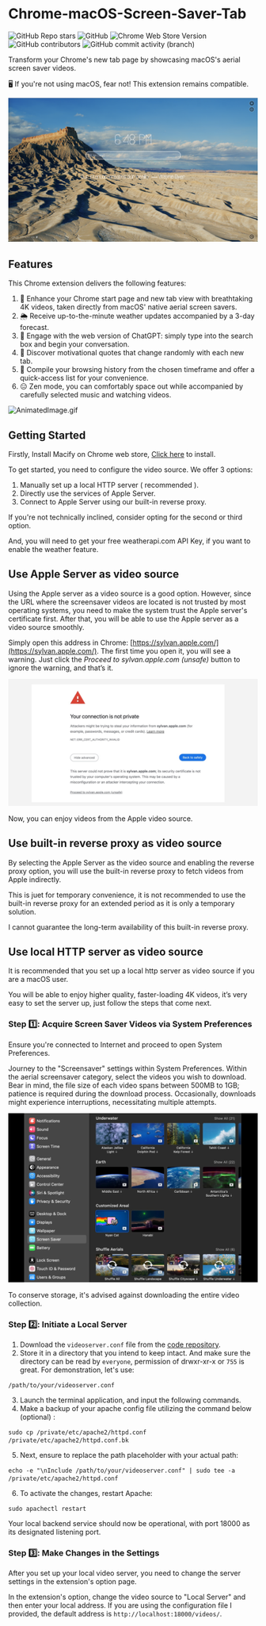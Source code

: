 # Chrome-macOS-Screen-Saver-Tab

![GitHub Repo stars](https://img.shields.io/github/stars/jason5ng32/macOS-Screen-Saver-as-Chrome-New-Tab)
![GitHub](https://img.shields.io/github/license/jason5ng32/macOS-Screen-Saver-as-Chrome-New-Tab)
![Chrome Web Store Version](https://img.shields.io/chrome-web-store/v/lgdipcalomggcjkohjhkhkbcpgladnoe)
![GitHub contributors](https://img.shields.io/github/contributors/jason5ng32/macOS-Screen-Saver-as-Chrome-New-Tab)
![GitHub commit activity (branch)](https://img.shields.io/github/commit-activity/m/jason5ng32/macOS-Screen-Saver-as-Chrome-New-Tab)

Transform your Chrome's new tab page by showcasing macOS's aerial screen saver videos.

🖥️ If you're not using macOS, fear not! This extension remains compatible.

![screenshot.png](src/res/screenshot.png)

## Features

This Chrome extension delivers the following features:

1. 🎥 Enhance your Chrome start page and new tab view with breathtaking 4K videos, taken directly from macOS' native aerial screen savers.
2. 🌦️ Receive up-to-the-minute weather updates accompanied by a 3-day forecast.
3. 💬 Engage with the web version of ChatGPT: simply type into the search box and begin your conversation.
4. 🌟 Discover motivational quotes that change randomly with each new tab.
5. 🔗 Compile your browsing history from the chosen timeframe and offer a quick-access list for your convenience.
6. 😑 Zen mode, you can comfortably space out while accompanied by carefully selected music and watching videos.

![AnimatedImage.gif](screenshot.gif)

## Getting Started

Firstly, Install Macify on Chrome web store,  [Click here](https://chromewebstore.google.com/detail/macify-macos-screensaver/lgdipcalomggcjkohjhkhkbcpgladnoe?hl=zh-CN) to install.

To get started, you need to configure the video source. We offer 3 options:

1. Manually set up a local HTTP server ( recommended ).
2. Directly use the services of Apple Server.
3. Connect to Apple Server using our built-in reverse proxy.

If you're not technically inclined, consider opting for the second or third option.

And, you will need to get your free weatherapi.com API Key, if you want to enable the weather feature.

## Use Apple Server as video source

Using the Apple server as a video source is a good option. However, since the URL where the screensaver videos are located is not trusted by most operating systems, you need to make the system trust the Apple server's certificate first. After that, you will be able to use the Apple server as a video source smoothly.

Simply open this address in Chrome: [https://sylvan.apple.com/](https://sylvan.apple.com/). The first time you open it, you will see a warning. Just click the *Proceed to sylvan.apple.com (unsafe)* button to ignore the warning, and that’s it.

![chromewarnning.png](src/res/chromewarnning.jpg)

Now, you can enjoy videos from the Apple video source.

## Use built-in reverse proxy as video source

By selecting the Apple Server as the video source and enabling the reverse proxy option, you will use the built-in reverse proxy to fetch videos from Apple indirectly.

This is juet for temporary convenience, it is not recommended to use the built-in reverse proxy for an extended period as it is only a temporary solution.

I cannot guarantee the long-term availability of this built-in reverse proxy.

## Use local HTTP server as video source

It is recommended that you set up a local http server as video source if you are a macOS user.

You will be able to enjoy higher quality, faster-loading 4K videos, it’s very easy to set the server up, just follow the steps that come next.

### Step 1️⃣: Acquire Screen Saver Videos via System Preferences

Ensure you're connected to Internet and proceed to open System Preferences.

Journey to the "Screensaver" settings within System Preferences. Within the aerial screensaver category, select the videos you wish to download. Bear in mind, the file size of each video spans between 500MB to 1GB; patience is required during the download process. Occasionally, downloads might experience interruptions, necessitating multiple attempts.

![systempreferrence.jpeg](src/res/systempreferrence.jpg)

To conserve storage, it's advised against downloading the entire video collection.

### Step 2️⃣: Initiate a Local Server

1. Download the `videoserver.conf` file from the [code repository](https://github.com/jason5ng32/macOS-Screen-Saver-as-Chrome-New-Tab).
2. Store it in a directory that you intend to keep intact. And make sure the directory can be read by `everyone`, permission of drwxr-xr-x or `755` is great. For demonstration, let's use:

```shell
/path/to/your/videoserver.conf
```

3. Launch the terminal application, and input the following commands.
4. Make a backup of your apache config file utilizing the command below (optional) :

```shell
sudo cp /private/etc/apache2/httpd.conf /private/etc/apache2/httpd.conf.bk
```

5. Next, ensure to replace the path placeholder with your actual path:

```shell
echo -e "\nInclude /path/to/your/videoserver.conf" | sudo tee -a /private/etc/apache2/httpd.conf
```

6. To activate the changes, restart Apache:

```shell
sudo apachectl restart
```

Your local backend service should now be operational, with port 18000 as its designated listening port.

### Step 3️⃣: Make Changes in the Settings

After you set up your local video server, you need to change the server settings in the extension's option page.

In the extension's option, change the video source to "Local Server" and then enter your local address. If you are using the configuration file I provided, the default address is `http://localhost:18000/videos/`.